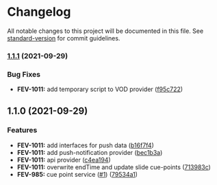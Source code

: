# Changelog

All notable changes to this project will be documented in this file. See [standard-version](https://github.com/conventional-changelog/standard-version) for commit guidelines.

### [1.1.1](https://github.com/kaltura/playkit-js-kaltura-cuepoints/compare/v1.1.0...v1.1.1) (2021-09-29)


### Bug Fixes

* **FEV-1011:** add temporary script to VOD provider ([f95c722](https://github.com/kaltura/playkit-js-kaltura-cuepoints/commit/f95c722))



## 1.1.0 (2021-09-29)


### Features

* **FEV-1011:** add interfaces for push data ([b16f7f4](https://github.com/kaltura/playkit-js-kaltura-cuepoints/commit/b16f7f4))
* **FEV-1011:** add push-notification provider ([bec1b3a](https://github.com/kaltura/playkit-js-kaltura-cuepoints/commit/bec1b3a))
* **FEV-1011:** api provider ([c4ea194](https://github.com/kaltura/playkit-js-kaltura-cuepoints/commit/c4ea194))
* **FEV-1011:** overwrite endTime and update slide cue-points ([713983c](https://github.com/kaltura/playkit-js-kaltura-cuepoints/commit/713983c))
* **FEV-985:** cue point service ([#1](https://github.com/kaltura/playkit-js-kaltura-cuepoints/issues/1)) ([79534a1](https://github.com/kaltura/playkit-js-kaltura-cuepoints/commit/79534a1))
